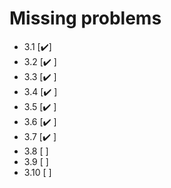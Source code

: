 
# Missing problems

- 3.1 [✔️]
- 3.2 [✔️ ]
- 3.3 [✔️ ]
- 3.4 [✔️ ]
- 3.5 [✔️ ]
- 3.6 [✔️ ]
- 3.7 [✔️ ]
- 3.8 [ ]
- 3.9 [ ]
- 3.10 [ ]
